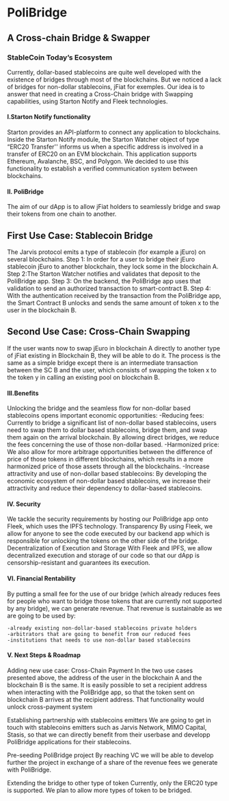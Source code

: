 # PoliBridge
## A Cross-chain Bridge & Swapper

### StableCoin Today’s Ecosystem

Currently, dollar-based stablecoins are quite well developed with the existence of bridges through most of the blockchains. But we noticed a lack of bridges for non-dollar stablecoins, jFiat for exemples. Our idea is to answer that need in creating a Cross-Chain bridge with Swapping capabilities, using Starton Notify and Fleek technologies.

#### I.Starton Notify functionality
Starton provides an API-platform to connect any application to blockchains. Inside the Starton Notify module, the Starton Watcher object of type “ERC20 Transfer'' informs us when a specific address is involved in a transfer of ERC20 on an EVM blockchain. This application supports  Ethereum, Avalanche, BSC, and Polygon. We decided to use this functionality to establish a verified communication system between blockchains.

#### II. PoliBridge

The aim of our dApp is to allow jFiat holders to seamlessly bridge and swap their tokens from one chain to another. 





## First Use Case: Stablecoin Bridge


The Jarvis protocol emits a type of stablecoin (for example a jEuro) on several blockchains. 
Step 1: In order for a user to bridge their jEuro stablecoin jEuro to another blockchain, they lock some in the blockchain A. 
Step 2:The Starton Watcher notifies and validates that deposit to the PoliBridge app. 
Step 3: On the backend, the PoliBridge app uses that validation to send an authorized transaction to smart-contract B.
Step 4: With the authentication received by the transaction from the PoliBridge app, the Smart Contract B unlocks and sends the same amount of token x to the user in the blockchain B.








## Second Use Case: Cross-Chain Swapping



If the user wants now to swap jEuro in blockchain A directly to another type of jFiat existing in Blockchain B, they will be able to do it. The process is the same as a simple bridge except there is an intermediate transaction between the SC B and the user, which consists of swapping the token x to the token y in calling an existing pool on blockchain B.


#### III.Benefits

Unlocking the bridge and the seamless flow for non-dollar based stablecoins opens important economic opportunities:
-Reducing fees: Currently to bridge a significant list of non-dollar based stablecoins, users need to swap them to dollar based stablecoins, bridge them, and swap them again on the arrival blockchain. By allowing direct bridges, we reduce the fees concerning the use of those non-dollar based. 
-Harmonized price: We also allow for more arbitrage opportunities between the difference of price of those tokens in different blockchains, which results in a more harmonized price of those assets through all the blockchains.
-Increase attractivity and use of non-dollar based stablecoins: By developing the economic ecosystem of non-dollar based stablecoins, we increase their attractivity and reduce their dependency to dollar-based stablecoins.

#### IV. Security

We tackle the security requirements by hosting our PoliBridge app onto Fleek, which uses the IPFS technology. 
Transparency
By using Fleek, we allow for anyone to see the code executed by our backend app which is responsible for unlocking the tokens on the other side of the bridge. 
Decentralization of Execution and Storage
With Fleek and IPFS, we allow decentralized execution and storage of our code so that our dApp is censorship-resistant and guarantees its execution.

#### VI. Financial Rentability

By putting a small fee for the use of our bridge (which already reduces fees for people who want to bridge those tokens that are currently not supported by any bridge), we can generate revenue. That revenue is sustainable as we are going to be used by:

    -already existing non-dollar-based stablecoins private holders
    -arbitrators that are going to benefit from our reduced fees
    -institutions that needs to use non-dollar based stablecoins

#### V. Next Steps & Roadmap

Adding new use case: Cross-Chain Payment
In the two use cases presented above, the address of the user in the blockchain A and the blockchain B is the same. It is easily possible to set a recipient address when interacting with the PoliBridge app, so that the token sent on blockchain B arrives at the recipient address. That functionality would unlock cross-payment system

Establishing partnership with stablecoins emitters
We are going to get in touch with stablecoins emitters such as Jarvis Network, MIMO Capital, Stasis, so that we can directly benefit from their userbase and developp PoliBridge applications for their stablecoins.

Pre-seeding PoliBridge project
By reaching VC we will be able to develop further the project in exchange of a share of the revenue fees we generate with PoliBridge.

Extending the bridge to other type of token
Currently, only the ERC20 type is supported. We plan to allow more types of token to be bridged.
